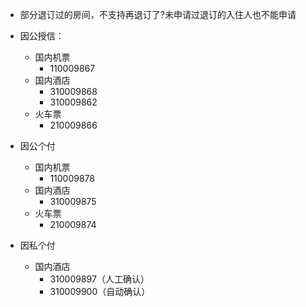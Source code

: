 - 部分退订过的房间，不支持再退订了?未申请过退订的入住人也不能申请


- 因公授信：
  - 国内机票
    - 110009867
  - 国内酒店
    - 310009868
    - 310009862
  - 火车票
    - 210009866

- 因公个付
  - 国内机票
    - 110009878
  - 国内酒店
    - 310009875
  - 火车票
    - 210009874

- 因私个付
  - 国内酒店
    - 310009897（人工确认）
    - 310009900（自动确认）
